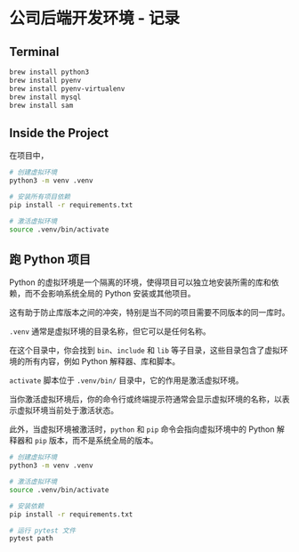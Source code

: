 # 公司后端开发环境 - 记录

## Terminal

```bash
brew install python3
brew install pyenv
brew install pyenv-virtualenv
brew install mysql
brew install sam
```

## Inside the Project

在项目中，

```bash
# 创建虚拟环境
python3 -m venv .venv

# 安装所有项目依赖
pip install -r requirements.txt

# 激活虚拟环境
source .venv/bin/activate
```

## 跑 Python 项目

Python 的虚拟环境是一个隔离的环境，使得项目可以独立地安装所需的库和依赖，而不会影响系统全局的 Python 安装或其他项目。

这有助于防止库版本之间的冲突，特别是当不同的项目需要不同版本的同一库时。

`.venv` 通常是虚拟环境的目录名称，但它可以是任何名称。

在这个目录中，你会找到 `bin`、`include` 和 `lib` 等子目录，这些目录包含了虚拟环境的所有内容，例如 Python 解释器、库和脚本。

`activate` 脚本位于 `.venv/bin/` 目录中，它的作用是激活虚拟环境。

当你激活虚拟环境后，你的命令行或终端提示符通常会显示虚拟环境的名称，以表示虚拟环境当前处于激活状态。

此外，当虚拟环境被激活时，`python` 和 `pip` 命令会指向虚拟环境中的 Python 解释器和 `pip` 版本，而不是系统全局的版本。

```bash
# 创建虚拟环境
python3 -m venv .venv

# 激活虚拟环境
source .venv/bin/activate

# 安装依赖
pip install -r requirements.txt
```

```bash
# 运行 pytest 文件
pytest path
```
